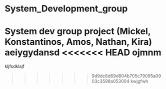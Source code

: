 # System_Development_group
System dev group project (Mickel, Konstantinos, Amos, Nathan, Kira)
aeiygydansd
<<<<<<< HEAD
ojmnm
=======
kljfsdklajf
>>>>>>> 9d9dc8d69d804b705c79095a0903c3598a053004
kwjgfwh